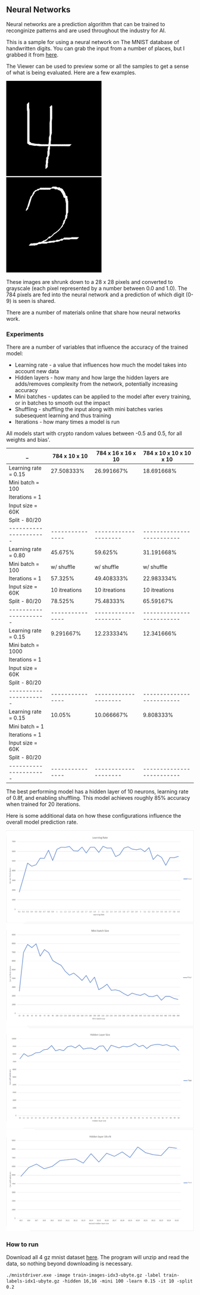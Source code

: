 ## Neural Networks
Neural networks are a prediction algorithm that can be trained to reconginize patterns and are used throughout the industry for AI.

This is a sample for using a neural network on The MNIST database of handwritten digits.  You can grab the input from a number of places, but I grabbed it from [here](http://yann.lecun.com/exdb/mnist/).

The Viewer can be used to preview some or all the samples to get a sense of what is being evaluated. Here are a few examples.

![4](https://github.com/speedyjeff/Reinforcement/blob/main/Digits/media/4.png) ![2](https://github.com/speedyjeff/Reinforcement/blob/main/Digits/media/2.png)

These images are shrunk down to a 28 x 28 pixels and converted to grayscale (each pixel represented by a number between 0.0 and 1.0).  The 784 pixels are fed into the neural network and a prediction of which digit (0-9) is seen is shared.

There are a number of materials online that share how neural networks work.

### Experiments
There are a number of variables that influence the accuracy of the trained model:
 * Learning rate - a value that influences how much the model takes into account new data
 * Hidden layers - how many and how large the hidden layers are adds/removes complexity from the network, potentially increasing accuracy
 * Mini batches - updates can be applied to the model after every training, or in batches to smooth out the impact
 * Shuffling - shuffling the input along with mini batches varies subesequent learning and thus training
 * Iterations - how many times a model is run

All models start with crypto random values between -0.5 and 0.5, for all weights and bias'.



_                    | 784 x 10 x 10 | 784 x 16 x 16 x 10 | 784 x 10 x 10 x 10 x 10 |
---------------------|---------------|--------------------|-------------------------|
Learning rate = 0.15 | 27.508333%    | 26.991667%         | 18.691668%              |
Mini batch = 100     | | | |
Iterations = 1       | | | |
Input size = 60K     | | | |
Split - 80/20        | | | |
---------------------|---------------|--------------------|-------------------------|
Learning rate = 0.80 | 45.675%       | 59.625%            | 31.191668%              |
Mini batch = 100     | w/ shuffle    | w/ shuffle         | w/ shuffle              |
Iterations = 1       | 57.325%       | 49.408333%         | 22.983334%              |
Input size = 60K     | 10 itreations | 10 itreations      | 10 itreations           |
Split - 80/20        | 78.525%       | 75.48333%          | 65.59167%               |
---------------------|---------------|--------------------|-------------------------|
Learning rate = 0.15 | 9.291667%     | 12.233334%         | 12.341666%              |
Mini batch = 1000    | | | |
Iterations = 1       | | | |
Input size = 60K     | | | |
Split - 80/20        | | | |
---------------------|---------------|--------------------|-------------------------|
Learning rate = 0.15 | 10.05%        | 10.066667%         | 9.808333%               |
Mini batch = 1       | | | |
Iterations = 1       | | | |
Input size = 60K     | | | |
Split - 80/20        | | | |
---------------------|---------------|--------------------|-------------------------|

The best performing model has a hidden layer of 10 neurons, learning rate of 0.8f, and enabling shuffling.  This model achieves roughly 85% accuracy when trained for 20 iterations.

Here is some additional data on how these configurations influence the overall model prediction rate.

![learningrate](https://github.com/speedyjeff/Reinforcement/blob/main/Digits/media/learningrate.png)
![minibatch.png](https://github.com/speedyjeff/Reinforcement/blob/main/Digits/media/minibatch.png)
![hiddenlayer](https://github.com/speedyjeff/Reinforcement/blob/main/Digits/media/hiddenlayer.png)
![hiddenlayer2](https://github.com/speedyjeff/Reinforcement/blob/main/Digits/media/hiddenlayer2.png)

### How to run

Download all 4 gz mnist dataset [here](http://yann.lecun.com/exdb/mnist).  The program will unzip and read the data, so nothing beyond downloading is necessary.

```
./mnistdriver.exe -image train-images-idx3-ubyte.gz -label train-labels-idx1-ubyte.gz -hidden 16,16 -mini 100 -learn 0.15 -it 10 -split 0.2
```
